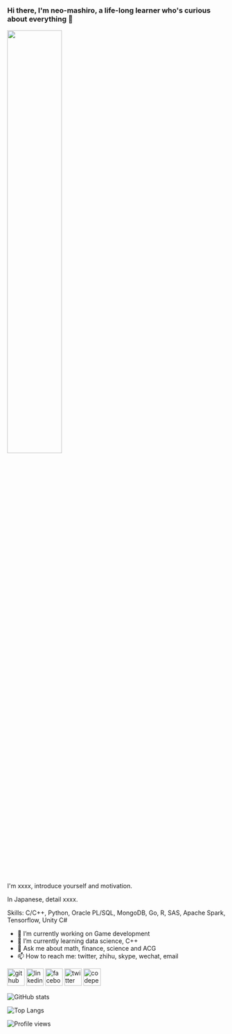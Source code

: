 <!--
**neo-mashiro/neo-mashiro** is a ✨ _special_ ✨ repository because its `README.md` (this file) appears on your GitHub profile.
-->

### Hi there, I'm neo-mashiro, a life-long learner who's curious about everything 👋

<img src="http://img5.cache.netease.com/photo/0031/2013-05-10/8UHH7N5K43UD0031.jpg" width=50% height=50%>

I'm xxxx, introduce yourself and motivation.

In Japanese, detail xxxx.

Skills: C/C++, Python, Oracle PL/SQL, MongoDB, Go, R, SAS, Apache Spark, Tensorflow, Unity C#

- 🔭 I’m currently working on Game development
- 🌱 I’m currently learning data science, C++
- 💬 Ask me about math, finance, science and ACG
- 📫 How to reach me: twitter, zhihu, skype, wechat, email


[<img src='https://cdn.jsdelivr.net/npm/simple-icons@3.0.1/icons/github.svg' alt='github' height='40'>](https://github.com/neo-mashiro)
[<img src='https://cdn.jsdelivr.net/npm/simple-icons@3.0.1/icons/linkedin.svg' alt='linkedin' height='40'>](https://www.linkedin.com/in/wentao-lu-90125157/)
[<img src='https://cdn.jsdelivr.net/npm/simple-icons@3.0.1/icons/facebook.svg' alt='facebook' height='40'>](https://www.facebook.com/wentao.lu.14)
[<img src='https://cdn.jsdelivr.net/npm/simple-icons@3.0.1/icons/twitter.svg' alt='twitter' height='40'>](https://twitter.com/neo_mashiro)
[<img src='https://cdn.jsdelivr.net/npm/simple-icons@3.0.1/icons/codepen.svg' alt='codepen' height='40'>](https://codepen.io/neo-mashiro)


![GitHub stats](https://github-readme-stats.vercel.app/api?username=neo-mashiro&show_icons=true&count_private=true&theme=buefy)

![Top Langs](https://github-readme-stats.vercel.app/api/top-langs/?username=neo-mashiro&layout=compact&hide=Jupyter)

![Profile views](https://gpvc.arturio.dev/neo-mashiro)

